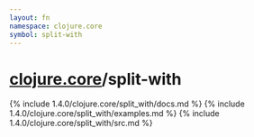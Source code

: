 ```yaml
---
layout: fn
namespace: clojure.core
symbol: split-with
---
```


# [clojure.core](../)/split-with

{% include 1.4.0/clojure.core/split_with/docs.md %}
{% include 1.4.0/clojure.core/split_with/examples.md %}
{% include 1.4.0/clojure.core/split_with/src.md %}

